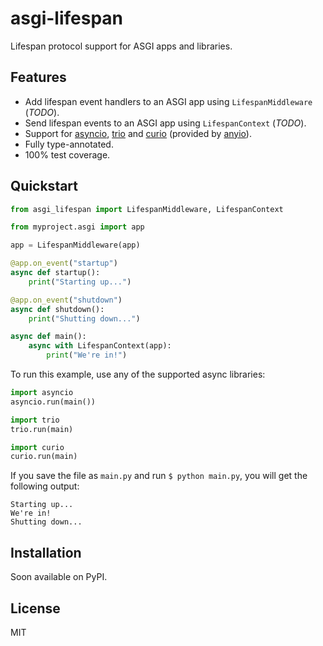 # asgi-lifespan

Lifespan protocol support for ASGI apps and libraries.

## Features

- Add lifespan event handlers to an ASGI app using `LifespanMiddleware` (_TODO_).
- Send lifespan events to an ASGI app using `LifespanContext` (_TODO_).
- Support for [asyncio], [trio] and [curio] (provided by [anyio]).
- Fully type-annotated.
- 100% test coverage.

[asyncio]: https://docs.python.org/3/library/asyncio
[trio]: https://anyio.readthedocs.io/en/latest/
[curio]: https://anyio.readthedocs.io/en/latest/
[anyio]: https://anyio.readthedocs.io

## Quickstart

```python
from asgi_lifespan import LifespanMiddleware, LifespanContext

from myproject.asgi import app

app = LifespanMiddleware(app)

@app.on_event("startup")
async def startup():
    print("Starting up...")

@app.on_event("shutdown")
async def shutdown():
    print("Shutting down...")

async def main():
    async with LifespanContext(app):
        print("We're in!")
```

To run this example, use any of the supported async libraries:

```python
import asyncio
asyncio.run(main())

import trio
trio.run(main)

import curio
curio.run(main)
```

If you save the file as `main.py` and run `$ python main.py`, you will get the following output:

```console
Starting up...
We're in!
Shutting down...
```

## Installation

Soon available on PyPI.

## License

MIT
